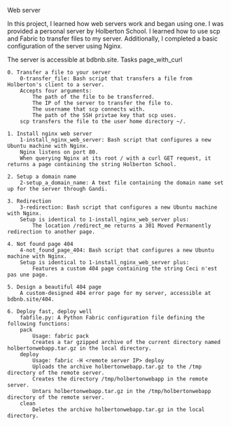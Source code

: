 Web server

In this project, I learned how web servers work and began using one. I was provided a personal server by Holberton School. I learned how to use scp and Fabric to transfer files to my server. Additionally, I completed a basic configuration of the server using Nginx.

The server is accessible at bdbnb.site.
Tasks page_with_curl

    0. Transfer a file to your server
        0-transfer_file: Bash script that transfers a file from Holberton's client to a server.
        Accepts four arguments:
            The path of the file to be transferred.
            The IP of the server to transfer the file to.
            The username that scp connects with.
            The path of the SSH privtae key that scp uses.
        scp transfers the file to the user home directory ~/.

    1. Install nginx web server
        1-install_nginx_web_server: Bash script that configures a new Ubuntu machine with Nginx.
        Nginx listens on port 80.
        When querying Nginx at its root / with a curl GET request, it returns a page containing the string Holberton School.

    2. Setup a domain name
        2-setup_a_domain_name: A text file containing the domain name set up for the server through Gandi.

    3. Redirection
        3-redirection: Bash script that configures a new Ubuntu machine with Nginx.
        Setup is identical to 1-install_nginx_web_server plus:
            The location /redirect_me returns a 301 Moved Permanently redirection to another page.

    4. Not found page 404
        4-not_found_page_404: Bash script that configures a new Ubuntu machine with Nginx.
        Setup is identical to 1-install_nginx_web_server plus:
            Features a custom 404 page containing the string Ceci n'est pas une page.

    5. Design a beautiful 404 page
        A custom-designed 404 error page for my server, accessible at bdbnb.site/404.

    6. Deploy fast, deploy well
        fabfile.py: A Python Fabric configuration file defining the following functions:
        pack
            Usage: fabric pack
            Creates a tar gzipped archive of the current directory named holbertonwebapp.tar.gz in the local directory.
        deploy
            Usage: fabric -H <remote server IP> deploy
            Uploads the archive holbertonwebapp.tar.gz to the /tmp directory of the remote server.
            Creates the directory /tmp/holbertonwebapp in the remote server.
            Untars holbertonwebapp.tar.gz in the /tmp/holbertonwebapp directory of the remote server.
        clean
            Deletes the archive holbertonwebapp.tar.gz in the local directory.

